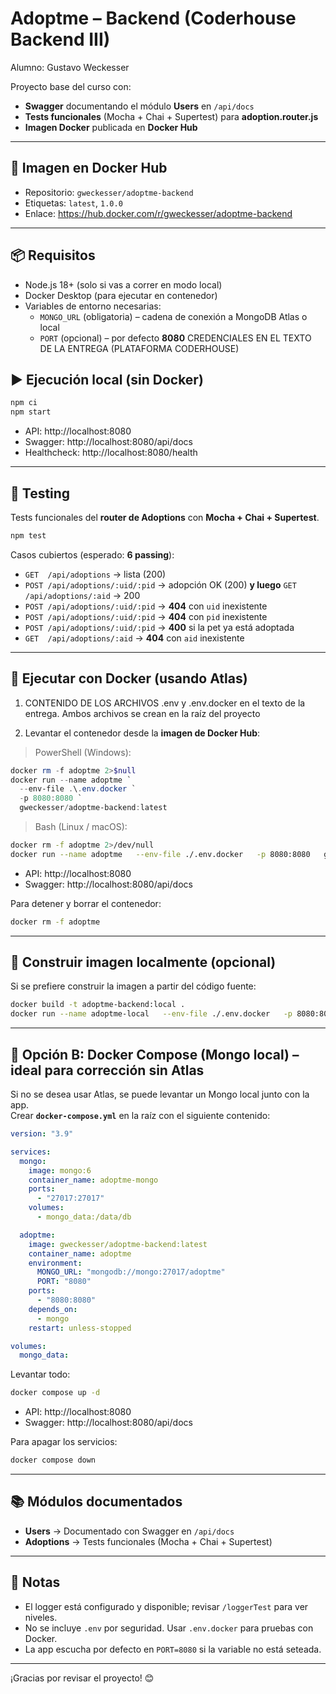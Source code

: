 # Adoptme – Backend (Coderhouse Backend III)
Alumno: Gustavo Weckesser

Proyecto base del curso con:

- **Swagger** documentando el módulo **Users** en `/api/docs`  
- **Tests funcionales** (Mocha + Chai + Supertest) para **adoption.router.js**  
- **Imagen Docker** publicada en **Docker Hub**

---

## 🔗 Imagen en Docker Hub

- Repositorio: `gweckesser/adoptme-backend`  
- Etiquetas: `latest`, `1.0.0`  
- Enlace: https://hub.docker.com/r/gweckesser/adoptme-backend

---

## 📦 Requisitos

- Node.js 18+ (solo si vas a correr en modo local)
- Docker Desktop (para ejecutar en contenedor)
- Variables de entorno necesarias:
  - `MONGO_URL` (obligatoria) – cadena de conexión a MongoDB Atlas o local
  - `PORT` (opcional) – por defecto **8080**
  CREDENCIALES EN EL TEXTO DE LA ENTREGA (PLATAFORMA CODERHOUSE)


## ▶️ Ejecución local (sin Docker)

```bash
npm ci
npm start
```
- API: http://localhost:8080  
- Swagger: http://localhost:8080/api/docs  
- Healthcheck: http://localhost:8080/health

---

## 🧪 Testing

Tests funcionales del **router de Adoptions** con **Mocha + Chai + Supertest**.

```bash
npm test
```

Casos cubiertos (esperado: **6 passing**):

- `GET  /api/adoptions` → lista (200)
- `POST /api/adoptions/:uid/:pid` → adopción OK (200) **y luego** `GET /api/adoptions/:aid` → 200
- `POST /api/adoptions/:uid/:pid` → **404** con `uid` inexistente
- `POST /api/adoptions/:uid/:pid` → **404** con `pid` inexistente
- `POST /api/adoptions/:uid/:pid` → **400** si la pet ya está adoptada
- `GET  /api/adoptions/:aid` → **404** con `aid` inexistente

---

## 🐳 Ejecutar con Docker (usando Atlas)

1) CONTENIDO DE LOS ARCHIVOS .env y .env.docker en el texto de la entrega. Ambos archivos se crean en la raíz del proyecto

2) Levantar el contenedor desde la **imagen de Docker Hub**:

> PowerShell (Windows):

```powershell
docker rm -f adoptme 2>$null
docker run --name adoptme `
  --env-file .\.env.docker `
  -p 8080:8080 `
  gweckesser/adoptme-backend:latest
```

> Bash (Linux / macOS):

```bash
docker rm -f adoptme 2>/dev/null
docker run --name adoptme   --env-file ./.env.docker   -p 8080:8080   gweckesser/adoptme-backend:latest
```

- API: http://localhost:8080  
- Swagger: http://localhost:8080/api/docs

Para detener y borrar el contenedor:
```bash
docker rm -f adoptme
```

---

## 🧱 Construir imagen localmente (opcional)

Si se prefiere construir la imagen a partir del código fuente:

```bash
docker build -t adoptme-backend:local .
docker run --name adoptme-local   --env-file ./.env.docker   -p 8080:8080   adoptme-backend:local
```

---

## 🐙 Opción B: Docker Compose (Mongo local) – ideal para corrección sin Atlas

Si no se desea usar Atlas, se puede levantar un Mongo local junto con la app.  
Crear **`docker-compose.yml`** en la raíz con el siguiente contenido:

```yaml
version: "3.9"

services:
  mongo:
    image: mongo:6
    container_name: adoptme-mongo
    ports:
      - "27017:27017"
    volumes:
      - mongo_data:/data/db

  adoptme:
    image: gweckesser/adoptme-backend:latest
    container_name: adoptme
    environment:
      MONGO_URL: "mongodb://mongo:27017/adoptme"
      PORT: "8080"
    ports:
      - "8080:8080"
    depends_on:
      - mongo
    restart: unless-stopped

volumes:
  mongo_data:
```

Levantar todo:

```bash
docker compose up -d
```

- API: http://localhost:8080  
- Swagger: http://localhost:8080/api/docs

Para apagar los servicios:
```bash
docker compose down
```

---

## 📚 Módulos documentados

- **Users** → Documentado con Swagger en `/api/docs`
- **Adoptions** → Tests funcionales (Mocha + Chai + Supertest)

---

## 📝 Notas

- El logger está configurado y disponible; revisar `/loggerTest` para ver niveles.
- No se incluye `.env` por seguridad. Usar `.env.docker` para pruebas con Docker.
- La app escucha por defecto en `PORT=8080` si la variable no está seteada.

---

¡Gracias por revisar el proyecto! 😊
